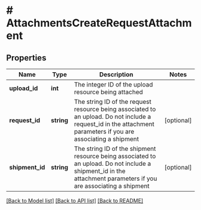 # # AttachmentsCreateRequestAttachment

## Properties

Name | Type | Description | Notes
------------ | ------------- | ------------- | -------------
**upload_id** | **int** | The integer ID of the upload resource being attached |
**request_id** | **string** | The string ID of the request resource being associated to an upload. Do not include a request_id in the attachment parameters if you are associating a shipment | [optional]
**shipment_id** | **string** | The string ID of the shipment resource being associated to an upload. Do not include a shipment_id in the attachment parameters if you are associating a shipment | [optional]

[[Back to Model list]](../../README.md#models) [[Back to API list]](../../README.md#endpoints) [[Back to README]](../../README.md)

